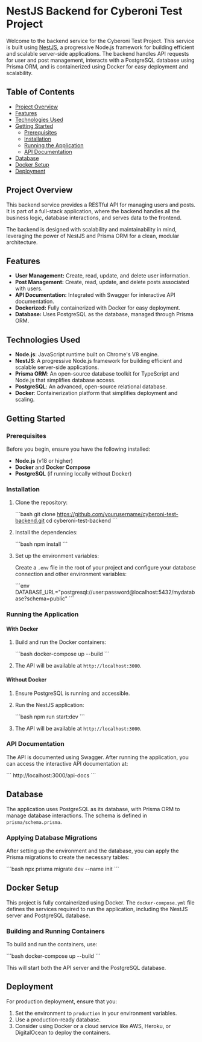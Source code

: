 # NestJS Backend for Cyberoni Test Project

Welcome to the backend service for the Cyberoni Test Project. This service is built using [NestJS](https://nestjs.com/), a progressive Node.js framework for building efficient and scalable server-side applications. The backend handles API requests for user and post management, interacts with a PostgreSQL database using Prisma ORM, and is containerized using Docker for easy deployment and scalability.

## Table of Contents

- [Project Overview](#project-overview)
- [Features](#features)
- [Technologies Used](#technologies-used)
- [Getting Started](#getting-started)
  - [Prerequisites](#prerequisites)
  - [Installation](#installation)
  - [Running the Application](#running-the-application)
  - [API Documentation](#api-documentation)
- [Database](#database)
- [Docker Setup](#docker-setup)
- [Deployment](#deployment)

## Project Overview

This backend service provides a RESTful API for managing users and posts. It is part of a full-stack application, where the backend handles all the business logic, database interactions, and serves data to the frontend.

The backend is designed with scalability and maintainability in mind, leveraging the power of NestJS and Prisma ORM for a clean, modular architecture.

## Features

- **User Management:** Create, read, update, and delete user information.
- **Post Management:** Create, read, update, and delete posts associated with users.
- **API Documentation:** Integrated with Swagger for interactive API documentation.
- **Dockerized:** Fully containerized with Docker for easy deployment.
- **Database:** Uses PostgreSQL as the database, managed through Prisma ORM.

## Technologies Used

- **Node.js**: JavaScript runtime built on Chrome's V8 engine.
- **NestJS**: A progressive Node.js framework for building efficient and scalable server-side applications.
- **Prisma ORM**: An open-source database toolkit for TypeScript and Node.js that simplifies database access.
- **PostgreSQL**: An advanced, open-source relational database.
- **Docker**: Containerization platform that simplifies deployment and scaling.

## Getting Started

### Prerequisites

Before you begin, ensure you have the following installed:

- **Node.js** (v18 or higher)
- **Docker** and **Docker Compose**
- **PostgreSQL** (if running locally without Docker)

### Installation

1. Clone the repository:

   \`\`\`bash
   git clone https://github.com/yourusername/cyberoni-test-backend.git
   cd cyberoni-test-backend
   \`\`\`

2. Install the dependencies:

   \`\`\`bash
   npm install
   \`\`\`

3. Set up the environment variables:

   Create a `.env` file in the root of your project and configure your database connection and other environment variables:

   \`\`\`env
   DATABASE_URL="postgresql://user:password@localhost:5432/mydatabase?schema=public"
   \`\`\`

### Running the Application

#### With Docker

1. Build and run the Docker containers:

   \`\`\`bash
   docker-compose up --build
   \`\`\`

2. The API will be available at `http://localhost:3000`.

#### Without Docker

1. Ensure PostgreSQL is running and accessible.

2. Run the NestJS application:

   \`\`\`bash
   npm run start:dev
   \`\`\`

3. The API will be available at `http://localhost:3000`.

### API Documentation

The API is documented using Swagger. After running the application, you can access the interactive API documentation at:

\`\`\`
http://localhost:3000/api-docs
\`\`\`

## Database

The application uses PostgreSQL as its database, with Prisma ORM to manage database interactions. The schema is defined in `prisma/schema.prisma`.

### Applying Database Migrations

After setting up the environment and the database, you can apply the Prisma migrations to create the necessary tables:

\`\`\`bash
npx prisma migrate dev --name init
\`\`\`

## Docker Setup

This project is fully containerized using Docker. The `docker-compose.yml` file defines the services required to run the application, including the NestJS server and PostgreSQL database.

### Building and Running Containers

To build and run the containers, use:

\`\`\`bash
docker-compose up --build
\`\`\`

This will start both the API server and the PostgreSQL database.

## Deployment

For production deployment, ensure that you:

1. Set the environment to `production` in your environment variables.
2. Use a production-ready database.
3. Consider using Docker or a cloud service like AWS, Heroku, or DigitalOcean to deploy the containers.
